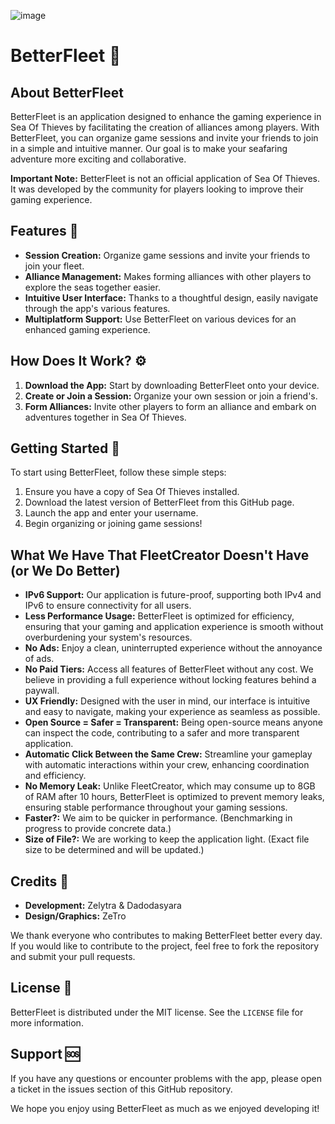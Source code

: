 ![image](https://github.com/zelytra/BetterFleet/assets/84403666/3c218133-65ef-42af-ae68-dc6e7d4dd225)

# BetterFleet 🚢

## About BetterFleet

BetterFleet is an application designed to enhance the gaming experience in Sea Of Thieves by facilitating the creation of alliances among players. With BetterFleet, you can organize game sessions and invite your friends to join in a simple and intuitive manner. Our goal is to make your seafaring adventure more exciting and collaborative.

**Important Note:** BetterFleet is not an official application of Sea Of Thieves. It was developed by the community for players looking to improve their gaming experience.

## Features 🌟

- **Session Creation:** Organize game sessions and invite your friends to join your fleet.
- **Alliance Management:** Makes forming alliances with other players to explore the seas together easier.
- **Intuitive User Interface:** Thanks to a thoughtful design, easily navigate through the app's various features.
- **Multiplatform Support:** Use BetterFleet on various devices for an enhanced gaming experience.

## How Does It Work? ⚙️

1. **Download the App:** Start by downloading BetterFleet onto your device.
2. **Create or Join a Session:** Organize your own session or join a friend's.
3. **Form Alliances:** Invite other players to form an alliance and embark on adventures together in Sea Of Thieves.

## Getting Started 🚀

To start using BetterFleet, follow these simple steps:

1. Ensure you have a copy of Sea Of Thieves installed.
2. Download the latest version of BetterFleet from this GitHub page.
3. Launch the app and enter your username.
4. Begin organizing or joining game sessions!

## What We Have That FleetCreator Doesn't Have (or We Do Better)

- **IPv6 Support:** Our application is future-proof, supporting both IPv4 and IPv6 to ensure connectivity for all users.
- **Less Performance Usage:** BetterFleet is optimized for efficiency, ensuring that your gaming and application experience is smooth without overburdening your system's resources.
- **No Ads:** Enjoy a clean, uninterrupted experience without the annoyance of ads.
- **No Paid Tiers:** Access all features of BetterFleet without any cost. We believe in providing a full experience without locking features behind a paywall.
- **UX Friendly:** Designed with the user in mind, our interface is intuitive and easy to navigate, making your experience as seamless as possible.
- **Open Source = Safer = Transparent:** Being open-source means anyone can inspect the code, contributing to a safer and more transparent application.
- **Automatic Click Between the Same Crew:** Streamline your gameplay with automatic interactions within your crew, enhancing coordination and efficiency.
- **No Memory Leak:** Unlike FleetCreator, which may consume up to 8GB of RAM after 10 hours, BetterFleet is optimized to prevent memory leaks, ensuring stable performance throughout your gaming sessions.
- **Faster?:** We aim to be quicker in performance. (Benchmarking in progress to provide concrete data.)
- **Size of File?:** We are working to keep the application light. (Exact file size to be determined and will be updated.)

## Credits 👥

- **Development:** Zelytra & Dadodasyara
- **Design/Graphics:** ZeTro

We thank everyone who contributes to making BetterFleet better every day. If you would like to contribute to the project, feel free to fork the repository and submit your pull requests.

## License 📄

BetterFleet is distributed under the MIT license. See the `LICENSE` file for more information.

## Support 🆘

If you have any questions or encounter problems with the app, please open a ticket in the issues section of this GitHub repository.

We hope you enjoy using BetterFleet as much as we enjoyed developing it!
